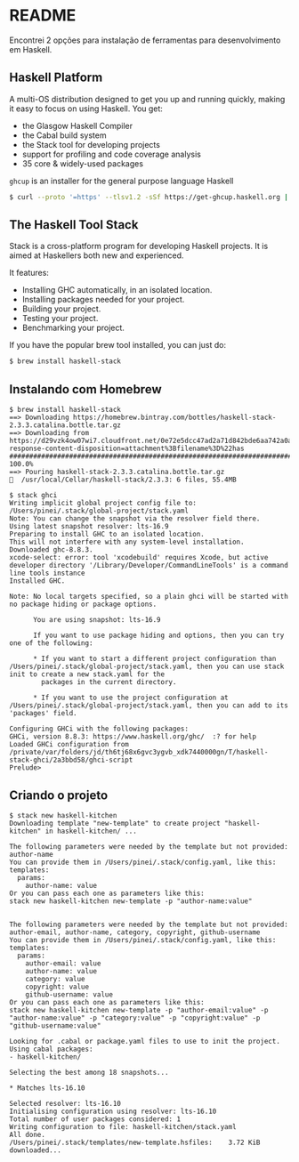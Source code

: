 # README

Encontrei 2 opções para instalação de ferramentas para desenvolvimento em Haskell.

## Haskell Platform

A multi-OS distribution designed to get you up and running quickly, making it easy to focus on using Haskell. You get:

- the Glasgow Haskell Compiler
- the Cabal build system
- the Stack tool for developing projects
- support for profiling and code coverage analysis
- 35 core & widely-used packages

`ghcup` is an installer for the general purpose language Haskell

```sh
$ curl --proto '=https' --tlsv1.2 -sSf https://get-ghcup.haskell.org | sh
```

## The Haskell Tool Stack

Stack is a cross-platform program for developing Haskell projects. It is aimed at Haskellers both new and experienced.

It features:

- Installing GHC automatically, in an isolated location.
- Installing packages needed for your project.
- Building your project.
- Testing your project.
- Benchmarking your project.

If you have the popular brew tool installed, you can just do:

```sh
$ brew install haskell-stack
```

## Instalando com Homebrew

```
$ brew install haskell-stack
==> Downloading https://homebrew.bintray.com/bottles/haskell-stack-2.3.3.catalina.bottle.tar.gz
==> Downloading from https://d29vzk4ow07wi7.cloudfront.net/0e72e5dcc47ad2a71d842bde6aa742a0ae87d68d5fc22c948db6585d2be400da?response-content-disposition=attachment%3Bfilename%3D%22has
######################################################################## 100.0%
==> Pouring haskell-stack-2.3.3.catalina.bottle.tar.gz
🍺  /usr/local/Cellar/haskell-stack/2.3.3: 6 files, 55.4MB
```

```
$ stack ghci
Writing implicit global project config file to: /Users/pinei/.stack/global-project/stack.yaml
Note: You can change the snapshot via the resolver field there.
Using latest snapshot resolver: lts-16.9
Preparing to install GHC to an isolated location.
This will not interfere with any system-level installation.
Downloaded ghc-8.8.3.
xcode-select: error: tool 'xcodebuild' requires Xcode, but active developer directory '/Library/Developer/CommandLineTools' is a command line tools instance
Installed GHC.

Note: No local targets specified, so a plain ghci will be started with no package hiding or package options.

      You are using snapshot: lts-16.9

      If you want to use package hiding and options, then you can try one of the following:

      * If you want to start a different project configuration than /Users/pinei/.stack/global-project/stack.yaml, then you can use stack init to create a new stack.yaml for the
        packages in the current directory.

      * If you want to use the project configuration at /Users/pinei/.stack/global-project/stack.yaml, then you can add to its 'packages' field.

Configuring GHCi with the following packages:
GHCi, version 8.8.3: https://www.haskell.org/ghc/  :? for help
Loaded GHCi configuration from /private/var/folders/jd/th6tj68x6gvc3ygvb_xdk7440000gn/T/haskell-stack-ghci/2a3bbd58/ghci-script
Prelude>
```

## Criando o projeto

```
$ stack new haskell-kitchen
Downloading template "new-template" to create project "haskell-kitchen" in haskell-kitchen/ ...

The following parameters were needed by the template but not provided: author-name
You can provide them in /Users/pinei/.stack/config.yaml, like this:
templates:
  params:
    author-name: value
Or you can pass each one as parameters like this:
stack new haskell-kitchen new-template -p "author-name:value"


The following parameters were needed by the template but not provided: author-email, author-name, category, copyright, github-username
You can provide them in /Users/pinei/.stack/config.yaml, like this:
templates:
  params:
    author-email: value
    author-name: value
    category: value
    copyright: value
    github-username: value
Or you can pass each one as parameters like this:
stack new haskell-kitchen new-template -p "author-email:value" -p "author-name:value" -p "category:value" -p "copyright:value" -p "github-username:value"

Looking for .cabal or package.yaml files to use to init the project.
Using cabal packages:
- haskell-kitchen/

Selecting the best among 18 snapshots...

* Matches lts-16.10

Selected resolver: lts-16.10
Initialising configuration using resolver: lts-16.10
Total number of user packages considered: 1
Writing configuration to file: haskell-kitchen/stack.yaml
All done.
/Users/pinei/.stack/templates/new-template.hsfiles:    3.72 KiB downloaded...
```